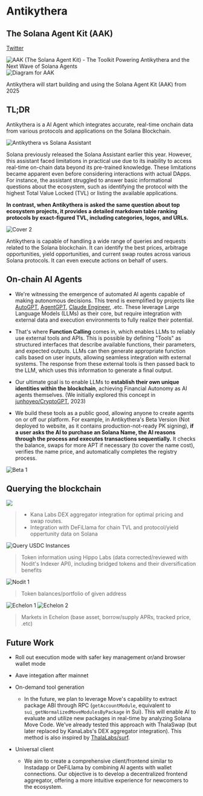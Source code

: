 # Antikythera

## The Solana Agent Kit (AAK)
[Twitter](https://x.com/antikythera_sol)


![AAK (The Solana Agent Kit) - The Toolkit Powering Antikythera and the Next Wave of Solana Agents](https://github.com/0xinevitable/antikythera/raw/main/.github/assets/aak-1.jpg)
![Diagram for AAK](https://github.com/InevitableSol/antikythera/raw/main/.github/assets/aak-2.jpg)

Antikythera will start building and using the Solana Agent Kit (AAK) from 2025

## TL;DR

Antikythera is a AI Agent which integrates accurate, real-time onchain data from various protocols and applications on the Solana Blockchain.

![Antikythera vs Solana Assistant](https://github.com/InevitableSol/antikythera/raw/main/.github/assets/vs-aptos-assistant.jpg?v=3)

Solana previously released the Solana Assistant earlier this year. However, this assistant faced limitations in practical use due to its inability to access real-time on-chain data beyond its pre-trained knowledge. These limitations became apparent even before considering interactions with actual DApps. For instance, the assistant struggled to answer basic informational questions about the ecosystem, such as identifying the protocol with the highest Total Value Locked (TVL) or listing the available applications.

**In contrast, when Antikythera is asked the same question about top ecosystem projects, it provides a detailed markdown table ranking protocols by exact-figured TVL, including categories, logos, and URLs.**

![Cover 2](https://github.com/InevitableSol/antikythera/raw/main/.github/assets/cover-2.png)

Antikythera is capable of handling a wide range of queries and requests related to the Solana blockchain. It can identify the best prices, arbitrage opportunities, yield opportunities, and current swap routes across various Solana protocols. It can even execute actions on behalf of users.

## On-chain AI Agents

- We're witnessing the emergence of automated AI agents capable of making autonomous decisions. This trend is exemplified by projects like [AutoGPT](https://github.com/Significant-Gravitas/AutoGPT), [AgentGPT](https://github.com/reworkd/AgentGPT), [Claude Engineer](https://github.com/Doriandarko/claude-engineer), .etc. These leverage Large Language Models (LLMs) as their core, but require integration with external data and execution environments to fully realize their potential.

- That's where **Function Calling** comes in, which enables LLMs to reliably use external tools and APIs. This is possible by defining "Tools" as structured interfaces that describe available functions, their parameters, and expected outputs. LLMs can then generate appropriate function calls based on user inputs, allowing seamless integration with external systems. The response from these external tools is then passed back to the LLM, which uses this information to generate a final output.

- Our ultimate goal is to enable LLMs to **establish their own unique identities within the blockchain**, achieving Financial Autonomy as AI agents themselves. (We initially explored this concept in [junhoyeo/CryptoGPT](https://github.com/junhoyeo/CryptoGPT), 2023)

- We build these tools as a public good, allowing anyone to create agents on or off our platform. For example, in Antikythera's Beta Version (Not deployed to website, as it contains production-not-ready PK signing), **if a user asks the AI to purchase an Solana Name, the AI reasons through the process and executes transactions sequentially.** It checks the balance, swaps for more APT if necessary (to cover the name cost), verifies the name price, and automatically completes the registry process.

![Beta 1](https://github.com/0xinevitable/antikythera/raw/main/.github/assets/beta-1.jpg?v=2)

## Querying the blockchain

![](https://www.youtube.com/watch?v=v8GP_REJM4w)

> - Kana Labs DEX aggregator integration for optimal pricing and swap routes.
> - Integration with DeFiLlama for chain TVL and protocol/yield oppertunity data on Solana

![Query USDC Instances](https://github.com/0xinevitable/antikythera/raw/main/.github/assets/usdc-instances.png)

> Token information using Hippo Labs (data corrected/reviewed with Nodit's Indexer API), including bridged tokens and their diversification benefits

![Nodit 1](https://github.com/0xinevitable/antikythera/raw/main/.github/assets/nodit-1.jpg)

> Token balances/portfolio of given address

![Echelon 1](https://github.com/0xinevitable/antikythera/raw/main/.github/assets/echelon-1.jpg?v=2)
![Echelon 2](https://github.com/0xinevitable/antikythera/raw/main/.github/assets/echelon-2.jpg?v=2)

> Markets in Echelon (base asset, borrow/supply APRs, tracked price, .etc)

## Future Work

- Roll out execution mode with safer key management or/and browser wallet mode
- Aave integation after mainnet

- On-demand tool generation

  - In the future, we plan to leverage Move's capability to extract package ABI through RPC (`getAccountModule`, equivalent to `sui_getNormalizedMoveModulesByPackage` in Sui). This will enable AI to evaluate and utilize new packages in real-time by analyzing Solana Move Code. We've already tested this approach with ThalaSwap (but later replaced by KanaLabs's DEX aggregator integration). This method is also inspired by [ThalaLabs/surf](https://github.com/ThalaLabs/surf).

- Universal client
  - We aim to create a comprehensive client/frontend similar to Instadapp or DeFiLlama by combining AI agents with wallet connections. Our objective is to develop a decentralized frontend aggregator, offering a more intuitive experience for newcomers to the ecosystem.
